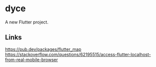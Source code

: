 # dyce

A new Flutter project.

## Links
https://pub.dev/packages/flutter_map
https://stackoverflow.com/questions/62195515/access-flutter-localhost-from-real-mobile-browser